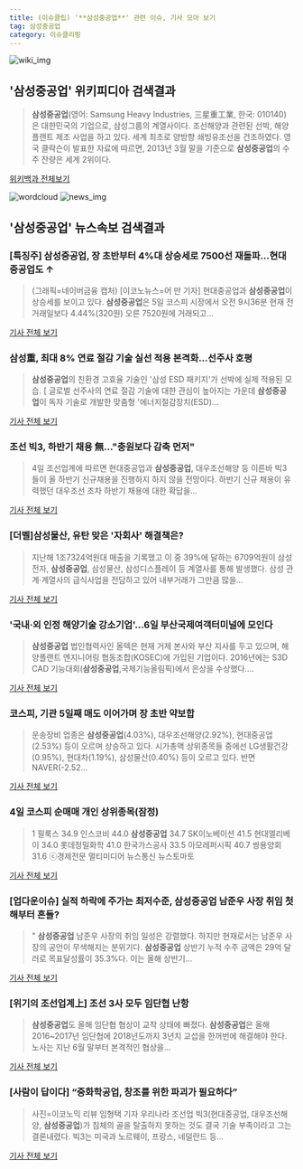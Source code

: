 ```yaml
---
title: (이슈클립) '**삼성중공업**' 관련 이슈, 기사 모아 보기
tag: 삼성중공업
category: 이슈클리핑
---
```

![wiki_img](https://user-images.githubusercontent.com/42597476/44503234-41136a80-a6d0-11e8-9071-6fc6418eafe4.png)
## **'**삼성중공업**'** 위키피디아 검색결과
>**삼성중공업**(영어: Samsung Heavy Industries, 三星重工業, 한국: 010140)은 대한민국의 기업으로, 삼성그룹의 계열사이다. 조선해양과 관련된 선박, 해양플랜트 제조 사업을 하고 있다. 세계 최초로 양방향 쇄빙유조선을 건조하였다. 영국 클락슨이 발표한 자료에 따르면, 2013년 3월 말을 기준으로 **삼성중공업**의 수주 잔량은 세계 2위이다.

<a href="https://ko.wikipedia.org/wiki/삼성중공업" target="_blank">위키백과 전체보기</a>

![wordcloud](https://s3.ap-northeast-2.amazonaws.com/lyrics101-wordcloud/2018-09-05-1536108683.png)
![news_img](https://user-images.githubusercontent.com/42597476/44507050-1206f400-a6e4-11e8-8d98-7ffbfebb353f.png)
## **'**삼성중공업**'** 뉴스속보 검색결과
### [특징주] **삼성중공업**, 장 초반부터 4%대 상승세로 7500선 재돌파…현대중공업도 ↑

>(그래픽=네이버금융 캡처) [이코노뉴스=어 만 기자] 현대중공업과 **삼성중공업**이 상승세를 보이고 있다. **삼성중공업**은 5일 코스피 시장에서 오전 9시36분 현재 전 거래일보다 4.44%(320원) 오른 7520원에 거래되고...

<a href="http://www.econonews.co.kr/news/articleView.html?idxno=35096" target="_blank">기사 전체 보기</a>

### 삼성重, 최대 8% 연료 절감 기술 실선 적용 본격화…선주사 호평

>**삼성중공업**의 친환경 고효율 기술인 '삼성 ESD 패키지'가 선박에 실제 적용된 모습. [ 글로벌 선주사의 연료 절감 기술에 대한 관심이 높아지는 가운데 **삼성중공업**이 독자 기술로 개발한 맞춤형 '에너지절감장치(ESD)...

<a href="http://view.asiae.co.kr/news/view.htm?idxno=2018090508523448676" target="_blank">기사 전체 보기</a>

### 조선 빅3, 하반기 채용 無…"충원보다 감축 먼저"

>4일 조선업계에 따르면 현대중공업과 **삼성중공업**, 대우조선해양 등 이른바 빅3들이 올 하반기 신규채용을 진행하지 하지 않을 전망이다. 하반기 신규 채용이 유력했던 대우조선 조차 하반기 채용에 대한 확답을...

<a href="http://www.anewsa.com/detail.php?number=1366659&thread=10r02" target="_blank">기사 전체 보기</a>

### [더벨]삼성물산, 유탄 맞은 '자회사' 해결책은?

>지난해 1조7324억원대 매출을 기록했고 이 중 39%에 달하는 6709억원이 삼성전자, **삼성중공업**, 삼성물산, 삼성디스플레이 등 계열사를 통해 발생했다. 삼성 관계·계열사의 급식사업을 전담하고 있어 내부거래가 그만큼 많을...

<a href="http://www.thebell.co.kr/front/free/contents/news/article_view.asp?key=201809040100004070000249" target="_blank">기사 전체 보기</a>

### '국내·외 인정 해양기술 강소기업'...6일 부산국제여객터미널에 모인다

>**삼성중공업** 법인협력사인 올텍은 현재 거제 본사와 부산 지사를 두고 있으며, 해양플랜트 엔지니어링 협동조합(KOSEC)에 가입된 기업이다. 2016년에는 S3D CAD 기능대회(**삼성중공업**,국제기능올림픽)에서 은상을 수상했다....

<a href="http://news1.kr/articles/?3417430" target="_blank">기사 전체 보기</a>

### 코스피, 기관 5일째 매도 이어가며 장 초반 약보합

>운송장비 업종은 **삼성중공업**(4.03%), 대우조선해양(2.92%), 현대중공업(2.53%) 등이 오르며 상승하고 있다. 시가총액 상위종목들 중에선 LG생활건강(0.95%), 현대차(1.19%), 삼성물산(0.40%) 등이 오르고 있다. 반면 NAVER(-2.52...

<a href="http://view.asiae.co.kr/news/view.htm?idxno=2018090509313027718" target="_blank">기사 전체 보기</a>

### 4일 코스피 순매매 개인 상위종목(잠정)

>1 필룩스 34.9 인스코비 44.0 **삼성중공업** 34.7 SK이노베이션 41.5 현대엘리베이 34.0 롯데정밀화학 41.0 한국가스공사 33.5 아모레퍼시픽 40.7 쌍용양회 31.6 ⓒ경제전문 멀티미디어 뉴스통신 뉴스토마토

<a href="http://www.newstomato.com/ReadNews.aspx?no=844957" target="_blank">기사 전체 보기</a>

### [업다운이슈] 실적 하락에 주가는 최저수준, **삼성중공업** 남준우 사장 취임 첫해부터 흔들?

>" **삼성중공업** 남준우 사장의 취임 일성은 강렬했다. 하지만 현재로서는 남준우 사장의 공언이 무색해지는 분위기다. **삼성중공업** 상반기 누적 수주 금액은 29억 달러로 목표달성률이 35.3%다. 이는 올해 상반기...

<a href="http://www.updownnews.co.kr/news/articleView.html?idxno=96609" target="_blank">기사 전체 보기</a>

### [위기의 조선업계上] 조선 3사 모두 임단협 난항

>**삼성중공업**도 올해 임단협 협상이 교착 상태에 빠졌다.   **삼성중공업**은 올해 2016~2017년 임단협에 2018년도까지 3년치 교섭을 한꺼번에 해결해야 한다.  노사는 지난 6월 말부터 본격적인 협상을...

<a href="http://www.m-i.kr/news/articleView.html?idxno=449747" target="_blank">기사 전체 보기</a>

### [사람이 답이다] “중화학공업, 창조를 위한 파괴가 필요하다”

>사진=이코노믹 리뷰 임형택 기자 우리나라 조선업 빅3(현대중공업, 대우조선해양, **삼성중공업**)가 침체의 골을 탈출하지 못하는 것도 결국 기술 부족이라고 그는 결론내렸다. 빅3는 미국과 노르웨이, 프랑스, 네덜란드 등...

<a href="http://www.econovill.com/news/articleView.html?idxno=345030" target="_blank">기사 전체 보기</a>


